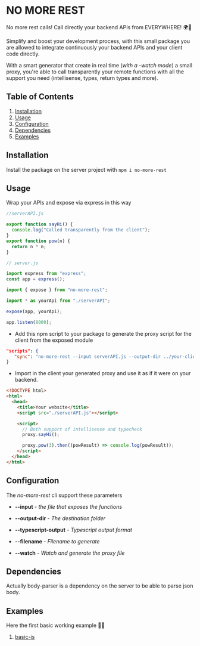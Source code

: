 # NO MORE REST

No more rest calls! Call directly your backend APIs from EVERYWHERE! 🌍🚀

Simplify and boost your development process, with this small package you are allowed to integrate continuously your backend APIs and your client code directly.

With a smart generator that create in real time (_with a -watch mode_) a small proxy, you're able to call transparently your remote functions with all the support you need (intellisense, types, return types and more).

## Table of Contents

1. [Installation](#installation)
2. [Usage](#usage)
3. [Configuration](#configuration)
4. [Dependencies](#dependencies)
5. [Examples](#example)

## Installation

Install the package on the server project with `npm i no-more-rest`

## Usage

Wrap your APIs and expose via express in this way

```javascript
//serverAPI.js

export function sayHi() {
  console.log("Called transparently from the client");
}
export function pow(n) {
  return n * n;
}
```

```javascript
// server.js

import express from "express";
const app = express();

import { expose } from "no-more-rest";

import * as yourApi from "./serverAPI";

expose(app, yourApi);

app.listen(8000);
```

- Add this npm script to your package to generate the proxy script for the client from the exposed module

```json
"scripts": {
   "sync": "no-more-rest --input serverAPI.js --output-dir ../your-client-path/"
}
```

- Import in the client your generated proxy and use it as if it were on your backend.

```html
<!DOCTYPE html>
<html>
  <head>
    <title>Your website</title>
    <script src="./serverAPI.js"></script>

    <script>
      // Both support of intellisense and typecheck
      proxy.sayHi();

      proxy.pow(3).then((powResult) => console.log(powResult));
    </script>
  </head>
</html>
```

## Configuration

The *no-more-rest* cli support these parameters

- **--input** - _the file that exposes the functions_

- **--output-dir** - _The destination folder_

- **--typescript-output** - _Typescript output format_

- **--filename** - _Filename to generate_

- **--watch** - _Watch and generate the proxy file_

## Dependencies
Actually body-parser is a dependency on the server to be able to parse json body.

## Examples

Here the first basic working example 💪🏽

1. [basic-js](examples/basic-js/)